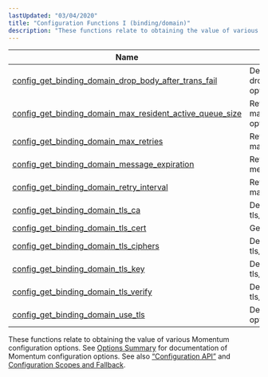 ```yaml
---
lastUpdated: "03/04/2020"
title: "Configuration Functions I (binding/domain)"
description: "These functions relate to obtaining the value of various Momentum configuration options See Options Summary for documentation of Momentum configuration options See also Section 1 3 5 Configuration API and Configuration Scopes and Fallback..."
---
```



| Name                                                                                                                                                                            | Description                                                   |
|---------------------------------------------------------------------------------------------------------------------------------------------------------------------------------|---------------------------------------------------------------|
| [config_get_binding_domain_drop_body_after_trans_fail](/momentum/3/3-api/apis-config-get-binding-domain-drop-body-after-trans-fail)         | Determine the value of the drop_body_after_trans_fail option  |
| [config_get_binding_domain_max_resident_active_queue_size](/momentum/3/3-api/apis-config-get-binding-domain-max-resident-active-queue-size) | Return the value of the max_resident_active_queue_size option |
| [config_get_binding_domain_max_retries](/momentum/3/3-api/apis-config-get-binding-domain-max-retries)                                       | Return the value of the max_retries option                    |
| [config_get_binding_domain_message_expiration](/momentum/3/3-api/apis-config-get-binding-domain-message-expiration)                         | Return the value of the message_expiration option             |
| [config_get_binding_domain_retry_interval](/momentum/3/3-api/apis-config-get-binding-domain-retry-interval)                                 | Return the value of the max_retry_interval option             |
| [config_get_binding_domain_tls_ca](/momentum/3/3-api/apis-config-get-binding-domain-tls-ca)                                                 | Determine the value of the tls_ca option                      |
| [config_get_binding_domain_tls_cert](/momentum/3/3-api/apis-config-get-binding-domain-tls-cert)                                             | Get TLS certification data                                    |
| [config_get_binding_domain_tls_ciphers](/momentum/3/3-api/apis-config-get-binding-domain-tls-ciphers)                                       | Determine the value of the tls_ciphers option                 |
| [config_get_binding_domain_tls_key](/momentum/3/3-api/apis-config-get-binding-domain-tls-key)                                               | Determine the value of the tls_key option                     |
| [config_get_binding_domain_tls_verify](/momentum/3/3-api/apis-config-get-binding-domain-tls-verify)                                         | Determine the value of the tls_verify option                  |
| [config_get_binding_domain_use_tls](/momentum/3/3-api/apis-config-get-binding-domain-use-tls)                                               | Determine the value of the tls option                         |

These functions relate to obtaining the value of various Momentum configuration options. See [Options Summary](/momentum/3/3-reference/options-summary) for documentation of Momentum configuration options. See also [“Configuration API”](/momentum/3/3-api/arch-primary-apis#arch.configuration) and [Configuration Scopes and Fallback](/momentum/3/3-reference/3-reference-ecelerity-conf-fallback).